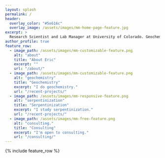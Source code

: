 ```yaml
---
layout: splash
permalink: /
header:
  overlay_color: "#5e616c"
  overlay_image: /assets/images/mm-home-page-feature.jpg
excerpt: >
  Research Scientist and Lab Manager at University of Colorado. Geochemistry, Raman Spectroscopy, Serpentinization.
author_profile: true
feature_row:
  - image_path: /assets/images/mm-customizable-feature.png
    alt: "about"
    title: "About Eric"
    excerpt: ""
    url: "/about/"
  - image_path: /assets/images/mm-customizable-feature.png
    alt: "geochemistry"
    title: "Geochemistry"
    excerpt: "I do geochemistry."
    url: "/recent-projects/"
  - image_path: /assets/images/mm-responsive-feature.png
    alt: "serpentinization"
    title: "Serpentinization"
    excerpt: "I study serpentinization."
    url: "/recent-projects/"
  - image_path: /assets/images/mm-free-feature.png
    alt: "consulting."
    title: "Consulting"
    excerpt: "I'm open to consulting."
    url: "/consulting/"   
---
```


{% include feature_row %}
